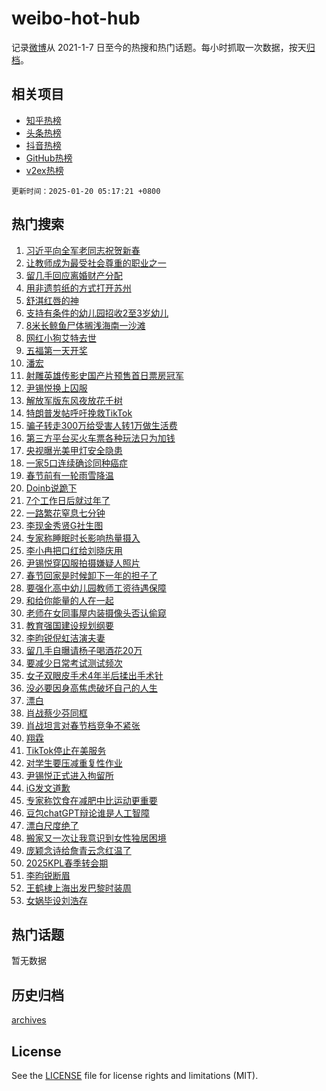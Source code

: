 # weibo-hot-hub

记录[微博](https://www.weibo.com)从 2021-1-7 日至今的热搜和热门话题。每小时抓取一次数据，按天[归档](archives)。

## 相关项目

- [知乎热榜](https://github.com/snaildev/zhihu-hot-hub)
- [头条热榜](https://github.com/snaildev/toutiao-hot-hub)
- [抖音热榜](https://github.com/snaildev/douyin-hot-hub)
- [GitHub热榜](https://github.com/snaildev/github-hot-hub)
- [v2ex热榜](https://github.com/snaildev/v2ex-hot-hub)


`更新时间：2025-01-20 05:17:21 +0800`

## 热门搜索

1. [习近平向全军老同志祝贺新春](https://m.weibo.cn/search?containerid=100103type%3D1%26t%3D10%26q%3D%23%E4%B9%A0%E8%BF%91%E5%B9%B3%E5%90%91%E5%85%A8%E5%86%9B%E8%80%81%E5%90%8C%E5%BF%97%E7%A5%9D%E8%B4%BA%E6%96%B0%E6%98%A5%23&stream_entry_id=51&isnewpage=1&extparam=seat%3D1%26c_type%3D51%26filter_type%3Drealtimehot%26cate%3D10103%26pos%3D0%26q%3D%2523%25E4%25B9%25A0%25E8%25BF%2591%25E5%25B9%25B3%25E5%2590%2591%25E5%2585%25A8%25E5%2586%259B%25E8%2580%2581%25E5%2590%258C%25E5%25BF%2597%25E7%25A5%259D%25E8%25B4%25BA%25E6%2596%25B0%25E6%2598%25A5%2523%26dgr%3D0%26stream_entry_id%3D51%26display_time%3D1737321440%26pre_seqid%3D17373214404020120752464)
1. [让教师成为最受社会尊重的职业之一](https://m.weibo.cn/search?containerid=100103type%3D1%26t%3D10%26q%3D%23%E8%AE%A9%E6%95%99%E5%B8%88%E6%88%90%E4%B8%BA%E6%9C%80%E5%8F%97%E7%A4%BE%E4%BC%9A%E5%B0%8A%E9%87%8D%E7%9A%84%E8%81%8C%E4%B8%9A%E4%B9%8B%E4%B8%80%23&stream_entry_id=31&isnewpage=1&extparam=seat%3D1%26c_type%3D31%26lcate%3D5001%26cate%3D5001%26realpos%3D1%26stream_entry_id%3D31%26band_rank%3D1%26flag%3D0%26pos%3D0%26q%3D%2523%25E8%25AE%25A9%25E6%2595%2599%25E5%25B8%2588%25E6%2588%2590%25E4%25B8%25BA%25E6%259C%2580%25E5%258F%2597%25E7%25A4%25BE%25E4%25BC%259A%25E5%25B0%258A%25E9%2587%258D%25E7%259A%2584%25E8%2581%258C%25E4%25B8%259A%25E4%25B9%258B%25E4%25B8%2580%2523%26dgr%3D0%26filter_type%3Drealtimehot%26display_time%3D1737321440%26pre_seqid%3D17373214404020120752464)
1. [留几手回应离婚财产分配](https://m.weibo.cn/search?containerid=100103type%3D1%26t%3D10%26q%3D%23%E7%95%99%E5%87%A0%E6%89%8B%E5%9B%9E%E5%BA%94%E7%A6%BB%E5%A9%9A%E8%B4%A2%E4%BA%A7%E5%88%86%E9%85%8D%23&stream_entry_id=31&isnewpage=1&extparam=seat%3D1%26c_type%3D31%26lcate%3D5001%26cate%3D5001%26realpos%3D2%26stream_entry_id%3D31%26band_rank%3D2%26flag%3D2%26pos%3D1%26q%3D%2523%25E7%2595%2599%25E5%2587%25A0%25E6%2589%258B%25E5%259B%259E%25E5%25BA%2594%25E7%25A6%25BB%25E5%25A9%259A%25E8%25B4%25A2%25E4%25BA%25A7%25E5%2588%2586%25E9%2585%258D%2523%26dgr%3D0%26filter_type%3Drealtimehot%26display_time%3D1737321440%26pre_seqid%3D17373214404020120752464)
1. [用非遗剪纸的方式打开苏州](https://m.weibo.cn/search?containerid=100103type%3D1%26t%3D10%26q%3D%23%E7%94%A8%E9%9D%9E%E9%81%97%E5%89%AA%E7%BA%B8%E7%9A%84%E6%96%B9%E5%BC%8F%E6%89%93%E5%BC%80%E8%8B%8F%E5%B7%9E%23&stream_entry_id=31&isnewpage=1&extparam=seat%3D1%26c_type%3D31%26lcate%3D5001%26cate%3D5001%26realpos%3D3%26stream_entry_id%3D31%26band_rank%3D3%26flag%3D0%26pos%3D2%26q%3D%2523%25E7%2594%25A8%25E9%259D%259E%25E9%2581%2597%25E5%2589%25AA%25E7%25BA%25B8%25E7%259A%2584%25E6%2596%25B9%25E5%25BC%258F%25E6%2589%2593%25E5%25BC%2580%25E8%258B%258F%25E5%25B7%259E%2523%26dgr%3D0%26filter_type%3Drealtimehot%26display_time%3D1737321440%26pre_seqid%3D17373214404020120752464)
1. [舒淇红唇的神](https://m.weibo.cn/search?containerid=100103type%3D1%26t%3D10%26q%3D%23%E8%88%92%E6%B7%87%E7%BA%A2%E5%94%87%E7%9A%84%E7%A5%9E%23&stream_entry_id=31&isnewpage=1&extparam=seat%3D1%26c_type%3D31%26lcate%3D5001%26cate%3D5001%26stream_entry_id%3D31%26topic_ad%3D1%26is_ad_pos%3D1%26band_rank%3D4%26dgr%3D0%26pos%3D3%26q%3D%2523%25E8%2588%2592%25E6%25B7%2587%25E7%25BA%25A2%25E5%2594%2587%25E7%259A%2584%25E7%25A5%259E%2523%26filter_type%3Drealtimehot%26adid%3D273254%26display_time%3D1737321440%26pre_seqid%3D17373214404020120752464)
1. [支持有条件的幼儿园招收2至3岁幼儿](https://m.weibo.cn/search?containerid=100103type%3D1%26t%3D10%26q%3D%23%E6%94%AF%E6%8C%81%E6%9C%89%E6%9D%A1%E4%BB%B6%E7%9A%84%E5%B9%BC%E5%84%BF%E5%9B%AD%E6%8B%9B%E6%94%B62%E8%87%B33%E5%B2%81%E5%B9%BC%E5%84%BF%23&stream_entry_id=31&isnewpage=1&extparam=seat%3D1%26c_type%3D31%26lcate%3D5001%26cate%3D5001%26realpos%3D4%26stream_entry_id%3D31%26band_rank%3D4%26flag%3D0%26pos%3D4%26q%3D%2523%25E6%2594%25AF%25E6%258C%2581%25E6%259C%2589%25E6%259D%25A1%25E4%25BB%25B6%25E7%259A%2584%25E5%25B9%25BC%25E5%2584%25BF%25E5%259B%25AD%25E6%258B%259B%25E6%2594%25B62%25E8%2587%25B33%25E5%25B2%2581%25E5%25B9%25BC%25E5%2584%25BF%2523%26dgr%3D0%26filter_type%3Drealtimehot%26display_time%3D1737321440%26pre_seqid%3D17373214404020120752464)
1. [8米长鲸鱼尸体搁浅海南一沙滩](https://m.weibo.cn/search?containerid=100103type%3D1%26t%3D10%26q%3D%238%E7%B1%B3%E9%95%BF%E9%B2%B8%E9%B1%BC%E5%B0%B8%E4%BD%93%E6%90%81%E6%B5%85%E6%B5%B7%E5%8D%97%E4%B8%80%E6%B2%99%E6%BB%A9%23&stream_entry_id=31&isnewpage=1&extparam=seat%3D1%26c_type%3D31%26lcate%3D5001%26cate%3D5001%26realpos%3D5%26stream_entry_id%3D31%26band_rank%3D5%26flag%3D2%26pos%3D5%26q%3D%25238%25E7%25B1%25B3%25E9%2595%25BF%25E9%25B2%25B8%25E9%25B1%25BC%25E5%25B0%25B8%25E4%25BD%2593%25E6%2590%2581%25E6%25B5%2585%25E6%25B5%25B7%25E5%258D%2597%25E4%25B8%2580%25E6%25B2%2599%25E6%25BB%25A9%2523%26dgr%3D0%26filter_type%3Drealtimehot%26display_time%3D1737321440%26pre_seqid%3D17373214404020120752464)
1. [网红小狗艾特去世](https://m.weibo.cn/search?containerid=100103type%3D1%26t%3D10%26q%3D%23%E7%BD%91%E7%BA%A2%E5%B0%8F%E7%8B%97%E8%89%BE%E7%89%B9%E5%8E%BB%E4%B8%96%23&stream_entry_id=31&isnewpage=1&extparam=seat%3D1%26c_type%3D31%26lcate%3D5001%26cate%3D5001%26realpos%3D6%26stream_entry_id%3D31%26band_rank%3D6%26flag%3D2%26pos%3D6%26q%3D%2523%25E7%25BD%2591%25E7%25BA%25A2%25E5%25B0%258F%25E7%258B%2597%25E8%2589%25BE%25E7%2589%25B9%25E5%258E%25BB%25E4%25B8%2596%2523%26dgr%3D0%26filter_type%3Drealtimehot%26display_time%3D1737321440%26pre_seqid%3D17373214404020120752464)
1. [五福第一天开奖](https://m.weibo.cn/search?containerid=100103type%3D1%26t%3D10%26q%3D%23%E4%BA%94%E7%A6%8F%E7%AC%AC%E4%B8%80%E5%A4%A9%E5%BC%80%E5%A5%96%23&stream_entry_id=31&isnewpage=1&extparam=seat%3D1%26c_type%3D31%26lcate%3D5001%26cate%3D5001%26stream_entry_id%3D31%26topic_ad%3D1%26is_ad_pos%3D1%26band_rank%3D7%26dgr%3D0%26pos%3D7%26q%3D%2523%25E4%25BA%2594%25E7%25A6%258F%25E7%25AC%25AC%25E4%25B8%2580%25E5%25A4%25A9%25E5%25BC%2580%25E5%25A5%2596%2523%26filter_type%3Drealtimehot%26adid%3D273241%26display_time%3D1737321440%26pre_seqid%3D17373214404020120752464)
1. [潘宏](https://m.weibo.cn/search?containerid=100103type%3D1%26t%3D10%26q%3D%E6%BD%98%E5%AE%8F&stream_entry_id=31&isnewpage=1&extparam=seat%3D1%26c_type%3D31%26lcate%3D5001%26cate%3D5001%26realpos%3D7%26stream_entry_id%3D31%26band_rank%3D7%26flag%3D2%26pos%3D8%26q%3D%25E6%25BD%2598%25E5%25AE%258F%26dgr%3D0%26filter_type%3Drealtimehot%26display_time%3D1737321440%26pre_seqid%3D17373214404020120752464)
1. [射雕英雄传影史国产片预售首日票房冠军](https://m.weibo.cn/search?containerid=100103type%3D1%26t%3D10%26q%3D%23%E5%B0%84%E9%9B%95%E8%8B%B1%E9%9B%84%E4%BC%A0%E5%BD%B1%E5%8F%B2%E5%9B%BD%E4%BA%A7%E7%89%87%E9%A2%84%E5%94%AE%E9%A6%96%E6%97%A5%E7%A5%A8%E6%88%BF%E5%86%A0%E5%86%9B%23&stream_entry_id=31&isnewpage=1&extparam=seat%3D1%26c_type%3D31%26lcate%3D5001%26cate%3D5001%26realpos%3D8%26stream_entry_id%3D31%26band_rank%3D8%26flag%3D0%26pos%3D9%26q%3D%2523%25E5%25B0%2584%25E9%259B%2595%25E8%258B%25B1%25E9%259B%2584%25E4%25BC%25A0%25E5%25BD%25B1%25E5%258F%25B2%25E5%259B%25BD%25E4%25BA%25A7%25E7%2589%2587%25E9%25A2%2584%25E5%2594%25AE%25E9%25A6%2596%25E6%2597%25A5%25E7%25A5%25A8%25E6%2588%25BF%25E5%2586%25A0%25E5%2586%259B%2523%26dgr%3D0%26filter_type%3Drealtimehot%26display_time%3D1737321440%26pre_seqid%3D17373214404020120752464)
1. [尹锡悦换上囚服](https://m.weibo.cn/search?containerid=100103type%3D1%26t%3D10%26q%3D%23%E5%B0%B9%E9%94%A1%E6%82%A6%E6%8D%A2%E4%B8%8A%E5%9B%9A%E6%9C%8D%23&stream_entry_id=31&isnewpage=1&extparam=seat%3D1%26c_type%3D31%26lcate%3D5001%26cate%3D5001%26realpos%3D9%26stream_entry_id%3D31%26band_rank%3D9%26flag%3D2%26pos%3D10%26q%3D%2523%25E5%25B0%25B9%25E9%2594%25A1%25E6%2582%25A6%25E6%258D%25A2%25E4%25B8%258A%25E5%259B%259A%25E6%259C%258D%2523%26dgr%3D0%26filter_type%3Drealtimehot%26display_time%3D1737321440%26pre_seqid%3D17373214404020120752464)
1. [解放军版东风夜放花千树](https://m.weibo.cn/search?containerid=100103type%3D1%26t%3D10%26q%3D%23%E8%A7%A3%E6%94%BE%E5%86%9B%E7%89%88%E4%B8%9C%E9%A3%8E%E5%A4%9C%E6%94%BE%E8%8A%B1%E5%8D%83%E6%A0%91%23&stream_entry_id=31&isnewpage=1&extparam=seat%3D1%26c_type%3D31%26lcate%3D5001%26cate%3D5001%26realpos%3D10%26stream_entry_id%3D31%26band_rank%3D10%26flag%3D1%26pos%3D11%26q%3D%2523%25E8%25A7%25A3%25E6%2594%25BE%25E5%2586%259B%25E7%2589%2588%25E4%25B8%259C%25E9%25A3%258E%25E5%25A4%259C%25E6%2594%25BE%25E8%258A%25B1%25E5%258D%2583%25E6%25A0%2591%2523%26dgr%3D0%26filter_type%3Drealtimehot%26display_time%3D1737321440%26pre_seqid%3D17373214404020120752464)
1. [特朗普发帖呼吁挽救TikTok](https://m.weibo.cn/search?containerid=100103type%3D1%26t%3D10%26q%3D%23%E7%89%B9%E6%9C%97%E6%99%AE%E5%8F%91%E5%B8%96%E5%91%BC%E5%90%81%E6%8C%BD%E6%95%91TikTok%23&stream_entry_id=31&isnewpage=1&extparam=seat%3D1%26c_type%3D31%26lcate%3D5001%26cate%3D5001%26realpos%3D11%26stream_entry_id%3D31%26band_rank%3D11%26flag%3D2%26pos%3D12%26q%3D%2523%25E7%2589%25B9%25E6%259C%2597%25E6%2599%25AE%25E5%258F%2591%25E5%25B8%2596%25E5%2591%25BC%25E5%2590%2581%25E6%258C%25BD%25E6%2595%2591TikTok%2523%26dgr%3D0%26filter_type%3Drealtimehot%26display_time%3D1737321440%26pre_seqid%3D17373214404020120752464)
1. [骗子转走300万给受害人转1万做生活费](https://m.weibo.cn/search?containerid=100103type%3D1%26t%3D10%26q%3D%23%E9%AA%97%E5%AD%90%E8%BD%AC%E8%B5%B0300%E4%B8%87%E7%BB%99%E5%8F%97%E5%AE%B3%E4%BA%BA%E8%BD%AC1%E4%B8%87%E5%81%9A%E7%94%9F%E6%B4%BB%E8%B4%B9%23&stream_entry_id=31&isnewpage=1&extparam=seat%3D1%26c_type%3D31%26lcate%3D5001%26cate%3D5001%26realpos%3D12%26stream_entry_id%3D31%26band_rank%3D12%26flag%3D0%26pos%3D13%26q%3D%2523%25E9%25AA%2597%25E5%25AD%2590%25E8%25BD%25AC%25E8%25B5%25B0300%25E4%25B8%2587%25E7%25BB%2599%25E5%258F%2597%25E5%25AE%25B3%25E4%25BA%25BA%25E8%25BD%25AC1%25E4%25B8%2587%25E5%2581%259A%25E7%2594%259F%25E6%25B4%25BB%25E8%25B4%25B9%2523%26dgr%3D0%26filter_type%3Drealtimehot%26display_time%3D1737321440%26pre_seqid%3D17373214404020120752464)
1. [第三方平台买火车票各种玩法只为加钱](https://m.weibo.cn/search?containerid=100103type%3D1%26t%3D10%26q%3D%23%E7%AC%AC%E4%B8%89%E6%96%B9%E5%B9%B3%E5%8F%B0%E4%B9%B0%E7%81%AB%E8%BD%A6%E7%A5%A8%E5%90%84%E7%A7%8D%E7%8E%A9%E6%B3%95%E5%8F%AA%E4%B8%BA%E5%8A%A0%E9%92%B1%23&stream_entry_id=31&isnewpage=1&extparam=seat%3D1%26c_type%3D31%26lcate%3D5001%26cate%3D5001%26realpos%3D13%26stream_entry_id%3D31%26band_rank%3D13%26flag%3D0%26pos%3D14%26q%3D%2523%25E7%25AC%25AC%25E4%25B8%2589%25E6%2596%25B9%25E5%25B9%25B3%25E5%258F%25B0%25E4%25B9%25B0%25E7%2581%25AB%25E8%25BD%25A6%25E7%25A5%25A8%25E5%2590%2584%25E7%25A7%258D%25E7%258E%25A9%25E6%25B3%2595%25E5%258F%25AA%25E4%25B8%25BA%25E5%258A%25A0%25E9%2592%25B1%2523%26dgr%3D0%26filter_type%3Drealtimehot%26display_time%3D1737321440%26pre_seqid%3D17373214404020120752464)
1. [央视曝光美甲灯安全隐患](https://m.weibo.cn/search?containerid=100103type%3D1%26t%3D10%26q%3D%23%E5%A4%AE%E8%A7%86%E6%9B%9D%E5%85%89%E7%BE%8E%E7%94%B2%E7%81%AF%E5%AE%89%E5%85%A8%E9%9A%90%E6%82%A3%23&stream_entry_id=31&isnewpage=1&extparam=seat%3D1%26c_type%3D31%26lcate%3D5001%26cate%3D5001%26realpos%3D14%26stream_entry_id%3D31%26band_rank%3D14%26flag%3D0%26pos%3D15%26q%3D%2523%25E5%25A4%25AE%25E8%25A7%2586%25E6%259B%259D%25E5%2585%2589%25E7%25BE%258E%25E7%2594%25B2%25E7%2581%25AF%25E5%25AE%2589%25E5%2585%25A8%25E9%259A%2590%25E6%2582%25A3%2523%26dgr%3D0%26filter_type%3Drealtimehot%26display_time%3D1737321440%26pre_seqid%3D17373214404020120752464)
1. [一家5口连续确诊同种癌症](https://m.weibo.cn/search?containerid=100103type%3D1%26t%3D10%26q%3D%23%E4%B8%80%E5%AE%B65%E5%8F%A3%E8%BF%9E%E7%BB%AD%E7%A1%AE%E8%AF%8A%E5%90%8C%E7%A7%8D%E7%99%8C%E7%97%87%23&stream_entry_id=31&isnewpage=1&extparam=seat%3D1%26c_type%3D31%26lcate%3D5001%26cate%3D5001%26realpos%3D15%26stream_entry_id%3D31%26band_rank%3D15%26flag%3D0%26pos%3D16%26q%3D%2523%25E4%25B8%2580%25E5%25AE%25B65%25E5%258F%25A3%25E8%25BF%259E%25E7%25BB%25AD%25E7%25A1%25AE%25E8%25AF%258A%25E5%2590%258C%25E7%25A7%258D%25E7%2599%258C%25E7%2597%2587%2523%26dgr%3D0%26filter_type%3Drealtimehot%26display_time%3D1737321440%26pre_seqid%3D17373214404020120752464)
1. [春节前有一轮雨雪降温](https://m.weibo.cn/search?containerid=100103type%3D1%26t%3D10%26q%3D%23%E6%98%A5%E8%8A%82%E5%89%8D%E6%9C%89%E4%B8%80%E8%BD%AE%E9%9B%A8%E9%9B%AA%E9%99%8D%E6%B8%A9%23&stream_entry_id=31&isnewpage=1&extparam=seat%3D1%26c_type%3D31%26lcate%3D5001%26cate%3D5001%26realpos%3D16%26stream_entry_id%3D31%26band_rank%3D16%26flag%3D1%26pos%3D17%26q%3D%2523%25E6%2598%25A5%25E8%258A%2582%25E5%2589%258D%25E6%259C%2589%25E4%25B8%2580%25E8%25BD%25AE%25E9%259B%25A8%25E9%259B%25AA%25E9%2599%258D%25E6%25B8%25A9%2523%26dgr%3D0%26filter_type%3Drealtimehot%26display_time%3D1737321440%26pre_seqid%3D17373214404020120752464)
1. [Doinb说跪下](https://m.weibo.cn/search?containerid=100103type%3D1%26t%3D10%26q%3D%23Doinb%E8%AF%B4%E8%B7%AA%E4%B8%8B%23&stream_entry_id=31&isnewpage=1&extparam=seat%3D1%26c_type%3D31%26lcate%3D5001%26cate%3D5001%26realpos%3D17%26stream_entry_id%3D31%26band_rank%3D17%26flag%3D0%26pos%3D18%26q%3D%2523Doinb%25E8%25AF%25B4%25E8%25B7%25AA%25E4%25B8%258B%2523%26dgr%3D0%26filter_type%3Drealtimehot%26display_time%3D1737321440%26pre_seqid%3D17373214404020120752464)
1. [7个工作日后就过年了](https://m.weibo.cn/search?containerid=100103type%3D1%26t%3D10%26q%3D%237%E4%B8%AA%E5%B7%A5%E4%BD%9C%E6%97%A5%E5%90%8E%E5%B0%B1%E8%BF%87%E5%B9%B4%E4%BA%86%23&stream_entry_id=31&isnewpage=1&extparam=seat%3D1%26c_type%3D31%26lcate%3D5001%26cate%3D5001%26realpos%3D18%26stream_entry_id%3D31%26band_rank%3D18%26flag%3D0%26pos%3D19%26q%3D%25237%25E4%25B8%25AA%25E5%25B7%25A5%25E4%25BD%259C%25E6%2597%25A5%25E5%2590%258E%25E5%25B0%25B1%25E8%25BF%2587%25E5%25B9%25B4%25E4%25BA%2586%2523%26dgr%3D0%26filter_type%3Drealtimehot%26display_time%3D1737321440%26pre_seqid%3D17373214404020120752464)
1. [一路繁花窒息七分钟](https://m.weibo.cn/search?containerid=100103type%3D1%26t%3D10%26q%3D%E4%B8%80%E8%B7%AF%E7%B9%81%E8%8A%B1%E7%AA%92%E6%81%AF%E4%B8%83%E5%88%86%E9%92%9F&stream_entry_id=31&isnewpage=1&extparam=seat%3D1%26c_type%3D31%26lcate%3D5001%26cate%3D5001%26realpos%3D19%26stream_entry_id%3D31%26band_rank%3D19%26flag%3D0%26pos%3D20%26q%3D%25E4%25B8%2580%25E8%25B7%25AF%25E7%25B9%2581%25E8%258A%25B1%25E7%25AA%2592%25E6%2581%25AF%25E4%25B8%2583%25E5%2588%2586%25E9%2592%259F%26dgr%3D0%26filter_type%3Drealtimehot%26display_time%3D1737321440%26pre_seqid%3D17373214404020120752464)
1. [李现金秀贤G社生图](https://m.weibo.cn/search?containerid=100103type%3D1%26t%3D10%26q%3D%23%E6%9D%8E%E7%8E%B0%E9%87%91%E7%A7%80%E8%B4%A4G%E7%A4%BE%E7%94%9F%E5%9B%BE%23&stream_entry_id=31&isnewpage=1&extparam=seat%3D1%26c_type%3D31%26lcate%3D5001%26cate%3D5001%26realpos%3D20%26stream_entry_id%3D31%26band_rank%3D20%26flag%3D0%26pos%3D21%26q%3D%2523%25E6%259D%258E%25E7%258E%25B0%25E9%2587%2591%25E7%25A7%2580%25E8%25B4%25A4G%25E7%25A4%25BE%25E7%2594%259F%25E5%259B%25BE%2523%26dgr%3D0%26filter_type%3Drealtimehot%26display_time%3D1737321440%26pre_seqid%3D17373214404020120752464)
1. [专家称睡眠时长影响热量摄入](https://m.weibo.cn/search?containerid=100103type%3D1%26t%3D10%26q%3D%23%E4%B8%93%E5%AE%B6%E7%A7%B0%E7%9D%A1%E7%9C%A0%E6%97%B6%E9%95%BF%E5%BD%B1%E5%93%8D%E7%83%AD%E9%87%8F%E6%91%84%E5%85%A5%23&stream_entry_id=31&isnewpage=1&extparam=seat%3D1%26c_type%3D31%26lcate%3D5001%26cate%3D5001%26realpos%3D21%26stream_entry_id%3D31%26band_rank%3D21%26flag%3D0%26pos%3D22%26q%3D%2523%25E4%25B8%2593%25E5%25AE%25B6%25E7%25A7%25B0%25E7%259D%25A1%25E7%259C%25A0%25E6%2597%25B6%25E9%2595%25BF%25E5%25BD%25B1%25E5%2593%258D%25E7%2583%25AD%25E9%2587%258F%25E6%2591%2584%25E5%2585%25A5%2523%26dgr%3D0%26filter_type%3Drealtimehot%26display_time%3D1737321440%26pre_seqid%3D17373214404020120752464)
1. [李小冉把口红给刘晓庆用](https://m.weibo.cn/search?containerid=100103type%3D1%26t%3D10%26q%3D%E6%9D%8E%E5%B0%8F%E5%86%89%E6%8A%8A%E5%8F%A3%E7%BA%A2%E7%BB%99%E5%88%98%E6%99%93%E5%BA%86%E7%94%A8&stream_entry_id=31&isnewpage=1&extparam=seat%3D1%26c_type%3D31%26lcate%3D5001%26cate%3D5001%26realpos%3D22%26stream_entry_id%3D31%26band_rank%3D22%26flag%3D2%26pos%3D23%26q%3D%25E6%259D%258E%25E5%25B0%258F%25E5%2586%2589%25E6%258A%258A%25E5%258F%25A3%25E7%25BA%25A2%25E7%25BB%2599%25E5%2588%2598%25E6%2599%2593%25E5%25BA%2586%25E7%2594%25A8%26dgr%3D0%26filter_type%3Drealtimehot%26display_time%3D1737321440%26pre_seqid%3D17373214404020120752464)
1. [尹锡悦穿囚服拍摄嫌疑人照片](https://m.weibo.cn/search?containerid=100103type%3D1%26t%3D10%26q%3D%23%E5%B0%B9%E9%94%A1%E6%82%A6%E7%A9%BF%E5%9B%9A%E6%9C%8D%E6%8B%8D%E6%91%84%E5%AB%8C%E7%96%91%E4%BA%BA%E7%85%A7%E7%89%87%23&stream_entry_id=31&isnewpage=1&extparam=seat%3D1%26c_type%3D31%26lcate%3D5001%26cate%3D5001%26realpos%3D23%26stream_entry_id%3D31%26band_rank%3D23%26flag%3D0%26pos%3D24%26q%3D%2523%25E5%25B0%25B9%25E9%2594%25A1%25E6%2582%25A6%25E7%25A9%25BF%25E5%259B%259A%25E6%259C%258D%25E6%258B%258D%25E6%2591%2584%25E5%25AB%258C%25E7%2596%2591%25E4%25BA%25BA%25E7%2585%25A7%25E7%2589%2587%2523%26dgr%3D0%26filter_type%3Drealtimehot%26display_time%3D1737321440%26pre_seqid%3D17373214404020120752464)
1. [春节回家是时候卸下一年的担子了](https://m.weibo.cn/search?containerid=100103type%3D1%26t%3D10%26q%3D%23%E6%98%A5%E8%8A%82%E5%9B%9E%E5%AE%B6%E6%98%AF%E6%97%B6%E5%80%99%E5%8D%B8%E4%B8%8B%E4%B8%80%E5%B9%B4%E7%9A%84%E6%8B%85%E5%AD%90%E4%BA%86%23&stream_entry_id=31&isnewpage=1&extparam=seat%3D1%26c_type%3D31%26lcate%3D5001%26cate%3D5001%26realpos%3D24%26stream_entry_id%3D31%26band_rank%3D24%26flag%3D0%26pos%3D25%26q%3D%2523%25E6%2598%25A5%25E8%258A%2582%25E5%259B%259E%25E5%25AE%25B6%25E6%2598%25AF%25E6%2597%25B6%25E5%2580%2599%25E5%258D%25B8%25E4%25B8%258B%25E4%25B8%2580%25E5%25B9%25B4%25E7%259A%2584%25E6%258B%2585%25E5%25AD%2590%25E4%25BA%2586%2523%26dgr%3D0%26filter_type%3Drealtimehot%26display_time%3D1737321440%26pre_seqid%3D17373214404020120752464)
1. [要强化高中幼儿园教师工资待遇保障](https://m.weibo.cn/search?containerid=100103type%3D1%26t%3D10%26q%3D%23%E8%A6%81%E5%BC%BA%E5%8C%96%E9%AB%98%E4%B8%AD%E5%B9%BC%E5%84%BF%E5%9B%AD%E6%95%99%E5%B8%88%E5%B7%A5%E8%B5%84%E5%BE%85%E9%81%87%E4%BF%9D%E9%9A%9C%23&stream_entry_id=31&isnewpage=1&extparam=seat%3D1%26c_type%3D31%26lcate%3D5001%26cate%3D5001%26realpos%3D25%26stream_entry_id%3D31%26band_rank%3D25%26flag%3D0%26pos%3D26%26q%3D%2523%25E8%25A6%2581%25E5%25BC%25BA%25E5%258C%2596%25E9%25AB%2598%25E4%25B8%25AD%25E5%25B9%25BC%25E5%2584%25BF%25E5%259B%25AD%25E6%2595%2599%25E5%25B8%2588%25E5%25B7%25A5%25E8%25B5%2584%25E5%25BE%2585%25E9%2581%2587%25E4%25BF%259D%25E9%259A%259C%2523%26dgr%3D0%26filter_type%3Drealtimehot%26display_time%3D1737321440%26pre_seqid%3D17373214404020120752464)
1. [和给你能量的人在一起](https://m.weibo.cn/search?containerid=100103type%3D1%26t%3D10%26q%3D%23%E5%92%8C%E7%BB%99%E4%BD%A0%E8%83%BD%E9%87%8F%E7%9A%84%E4%BA%BA%E5%9C%A8%E4%B8%80%E8%B5%B7%23&stream_entry_id=31&isnewpage=1&extparam=seat%3D1%26c_type%3D31%26lcate%3D5001%26cate%3D5001%26realpos%3D26%26stream_entry_id%3D31%26band_rank%3D26%26flag%3D0%26pos%3D27%26q%3D%2523%25E5%2592%258C%25E7%25BB%2599%25E4%25BD%25A0%25E8%2583%25BD%25E9%2587%258F%25E7%259A%2584%25E4%25BA%25BA%25E5%259C%25A8%25E4%25B8%2580%25E8%25B5%25B7%2523%26dgr%3D0%26filter_type%3Drealtimehot%26display_time%3D1737321440%26pre_seqid%3D17373214404020120752464)
1. [老师在女同事屋内装摄像头否认偷窥](https://m.weibo.cn/search?containerid=100103type%3D1%26t%3D10%26q%3D%23%E8%80%81%E5%B8%88%E5%9C%A8%E5%A5%B3%E5%90%8C%E4%BA%8B%E5%B1%8B%E5%86%85%E8%A3%85%E6%91%84%E5%83%8F%E5%A4%B4%E5%90%A6%E8%AE%A4%E5%81%B7%E7%AA%A5%23&stream_entry_id=31&isnewpage=1&extparam=seat%3D1%26c_type%3D31%26lcate%3D5001%26cate%3D5001%26realpos%3D27%26stream_entry_id%3D31%26band_rank%3D27%26flag%3D0%26pos%3D28%26q%3D%2523%25E8%2580%2581%25E5%25B8%2588%25E5%259C%25A8%25E5%25A5%25B3%25E5%2590%258C%25E4%25BA%258B%25E5%25B1%258B%25E5%2586%2585%25E8%25A3%2585%25E6%2591%2584%25E5%2583%258F%25E5%25A4%25B4%25E5%2590%25A6%25E8%25AE%25A4%25E5%2581%25B7%25E7%25AA%25A5%2523%26dgr%3D0%26filter_type%3Drealtimehot%26display_time%3D1737321440%26pre_seqid%3D17373214404020120752464)
1. [教育强国建设规划纲要](https://m.weibo.cn/search?containerid=100103type%3D1%26t%3D10%26q%3D%23%E6%95%99%E8%82%B2%E5%BC%BA%E5%9B%BD%E5%BB%BA%E8%AE%BE%E8%A7%84%E5%88%92%E7%BA%B2%E8%A6%81%23&stream_entry_id=31&isnewpage=1&extparam=seat%3D1%26c_type%3D31%26lcate%3D5001%26cate%3D5001%26realpos%3D28%26stream_entry_id%3D31%26band_rank%3D28%26flag%3D0%26pos%3D29%26q%3D%2523%25E6%2595%2599%25E8%2582%25B2%25E5%25BC%25BA%25E5%259B%25BD%25E5%25BB%25BA%25E8%25AE%25BE%25E8%25A7%2584%25E5%2588%2592%25E7%25BA%25B2%25E8%25A6%2581%2523%26dgr%3D0%26filter_type%3Drealtimehot%26display_time%3D1737321440%26pre_seqid%3D17373214404020120752464)
1. [李昀锐倪虹洁演夫妻](https://m.weibo.cn/search?containerid=100103type%3D1%26t%3D10%26q%3D%23%E6%9D%8E%E6%98%80%E9%94%90%E5%80%AA%E8%99%B9%E6%B4%81%E6%BC%94%E5%A4%AB%E5%A6%BB%23&stream_entry_id=31&isnewpage=1&extparam=seat%3D1%26c_type%3D31%26lcate%3D5001%26cate%3D5001%26realpos%3D29%26stream_entry_id%3D31%26band_rank%3D29%26flag%3D0%26pos%3D30%26q%3D%2523%25E6%259D%258E%25E6%2598%2580%25E9%2594%2590%25E5%2580%25AA%25E8%2599%25B9%25E6%25B4%2581%25E6%25BC%2594%25E5%25A4%25AB%25E5%25A6%25BB%2523%26dgr%3D0%26filter_type%3Drealtimehot%26display_time%3D1737321440%26pre_seqid%3D17373214404020120752464)
1. [留几手自曝请杨子喝酒花20万](https://m.weibo.cn/search?containerid=100103type%3D1%26t%3D10%26q%3D%23%E7%95%99%E5%87%A0%E6%89%8B%E8%87%AA%E6%9B%9D%E8%AF%B7%E6%9D%A8%E5%AD%90%E5%96%9D%E9%85%92%E8%8A%B120%E4%B8%87%23&stream_entry_id=31&isnewpage=1&extparam=seat%3D1%26c_type%3D31%26lcate%3D5001%26cate%3D5001%26realpos%3D30%26stream_entry_id%3D31%26band_rank%3D30%26flag%3D0%26pos%3D31%26q%3D%2523%25E7%2595%2599%25E5%2587%25A0%25E6%2589%258B%25E8%2587%25AA%25E6%259B%259D%25E8%25AF%25B7%25E6%259D%25A8%25E5%25AD%2590%25E5%2596%259D%25E9%2585%2592%25E8%258A%25B120%25E4%25B8%2587%2523%26dgr%3D0%26filter_type%3Drealtimehot%26display_time%3D1737321440%26pre_seqid%3D17373214404020120752464)
1. [要减少日常考试测试频次](https://m.weibo.cn/search?containerid=100103type%3D1%26t%3D10%26q%3D%23%E8%A6%81%E5%87%8F%E5%B0%91%E6%97%A5%E5%B8%B8%E8%80%83%E8%AF%95%E6%B5%8B%E8%AF%95%E9%A2%91%E6%AC%A1%23&stream_entry_id=31&isnewpage=1&extparam=seat%3D1%26c_type%3D31%26lcate%3D5001%26cate%3D5001%26realpos%3D31%26stream_entry_id%3D31%26band_rank%3D31%26flag%3D1%26pos%3D32%26q%3D%2523%25E8%25A6%2581%25E5%2587%258F%25E5%25B0%2591%25E6%2597%25A5%25E5%25B8%25B8%25E8%2580%2583%25E8%25AF%2595%25E6%25B5%258B%25E8%25AF%2595%25E9%25A2%2591%25E6%25AC%25A1%2523%26dgr%3D0%26filter_type%3Drealtimehot%26display_time%3D1737321440%26pre_seqid%3D17373214404020120752464)
1. [女子双眼皮手术4年半后揉出手术针](https://m.weibo.cn/search?containerid=100103type%3D1%26t%3D10%26q%3D%23%E5%A5%B3%E5%AD%90%E5%8F%8C%E7%9C%BC%E7%9A%AE%E6%89%8B%E6%9C%AF4%E5%B9%B4%E5%8D%8A%E5%90%8E%E6%8F%89%E5%87%BA%E6%89%8B%E6%9C%AF%E9%92%88%23&stream_entry_id=31&isnewpage=1&extparam=seat%3D1%26c_type%3D31%26lcate%3D5001%26cate%3D5001%26realpos%3D32%26stream_entry_id%3D31%26band_rank%3D32%26flag%3D0%26pos%3D33%26q%3D%2523%25E5%25A5%25B3%25E5%25AD%2590%25E5%258F%258C%25E7%259C%25BC%25E7%259A%25AE%25E6%2589%258B%25E6%259C%25AF4%25E5%25B9%25B4%25E5%258D%258A%25E5%2590%258E%25E6%258F%2589%25E5%2587%25BA%25E6%2589%258B%25E6%259C%25AF%25E9%2592%2588%2523%26dgr%3D0%26filter_type%3Drealtimehot%26display_time%3D1737321440%26pre_seqid%3D17373214404020120752464)
1. [没必要因身高焦虑破坏自己的人生](https://m.weibo.cn/search?containerid=100103type%3D1%26t%3D10%26q%3D%23%E6%B2%A1%E5%BF%85%E8%A6%81%E5%9B%A0%E8%BA%AB%E9%AB%98%E7%84%A6%E8%99%91%E7%A0%B4%E5%9D%8F%E8%87%AA%E5%B7%B1%E7%9A%84%E4%BA%BA%E7%94%9F%23&stream_entry_id=31&isnewpage=1&extparam=seat%3D1%26c_type%3D31%26lcate%3D5001%26cate%3D5001%26realpos%3D33%26stream_entry_id%3D31%26band_rank%3D33%26flag%3D0%26pos%3D34%26q%3D%2523%25E6%25B2%25A1%25E5%25BF%2585%25E8%25A6%2581%25E5%259B%25A0%25E8%25BA%25AB%25E9%25AB%2598%25E7%2584%25A6%25E8%2599%2591%25E7%25A0%25B4%25E5%259D%258F%25E8%2587%25AA%25E5%25B7%25B1%25E7%259A%2584%25E4%25BA%25BA%25E7%2594%259F%2523%26dgr%3D0%26filter_type%3Drealtimehot%26display_time%3D1737321440%26pre_seqid%3D17373214404020120752464)
1. [漂白](https://m.weibo.cn/search?containerid=100103type%3D1%26t%3D10%26q%3D%E6%BC%82%E7%99%BD&stream_entry_id=31&isnewpage=1&extparam=seat%3D1%26c_type%3D31%26lcate%3D5001%26cate%3D5001%26realpos%3D34%26stream_entry_id%3D31%26band_rank%3D34%26flag%3D0%26pos%3D35%26q%3D%25E6%25BC%2582%25E7%2599%25BD%26dgr%3D0%26filter_type%3Drealtimehot%26display_time%3D1737321440%26pre_seqid%3D17373214404020120752464)
1. [肖战蔡少芬同框](https://m.weibo.cn/search?containerid=100103type%3D1%26t%3D10%26q%3D%23%E8%82%96%E6%88%98%E8%94%A1%E5%B0%91%E8%8A%AC%E5%90%8C%E6%A1%86%23&stream_entry_id=31&isnewpage=1&extparam=seat%3D1%26c_type%3D31%26lcate%3D5001%26cate%3D5001%26realpos%3D35%26stream_entry_id%3D31%26band_rank%3D35%26flag%3D0%26pos%3D36%26q%3D%2523%25E8%2582%2596%25E6%2588%2598%25E8%2594%25A1%25E5%25B0%2591%25E8%258A%25AC%25E5%2590%258C%25E6%25A1%2586%2523%26dgr%3D0%26filter_type%3Drealtimehot%26display_time%3D1737321440%26pre_seqid%3D17373214404020120752464)
1. [肖战坦言对春节档竞争不紧张](https://m.weibo.cn/search?containerid=100103type%3D1%26t%3D10%26q%3D%23%E8%82%96%E6%88%98%E5%9D%A6%E8%A8%80%E5%AF%B9%E6%98%A5%E8%8A%82%E6%A1%A3%E7%AB%9E%E4%BA%89%E4%B8%8D%E7%B4%A7%E5%BC%A0%23&stream_entry_id=31&isnewpage=1&extparam=seat%3D1%26c_type%3D31%26lcate%3D5001%26cate%3D5001%26realpos%3D36%26stream_entry_id%3D31%26band_rank%3D36%26flag%3D0%26pos%3D37%26q%3D%2523%25E8%2582%2596%25E6%2588%2598%25E5%259D%25A6%25E8%25A8%2580%25E5%25AF%25B9%25E6%2598%25A5%25E8%258A%2582%25E6%25A1%25A3%25E7%25AB%259E%25E4%25BA%2589%25E4%25B8%258D%25E7%25B4%25A7%25E5%25BC%25A0%2523%26dgr%3D0%26filter_type%3Drealtimehot%26display_time%3D1737321440%26pre_seqid%3D17373214404020120752464)
1. [翔霖](https://m.weibo.cn/search?containerid=100103type%3D1%26t%3D10%26q%3D%E7%BF%94%E9%9C%96&stream_entry_id=31&isnewpage=1&extparam=seat%3D1%26c_type%3D31%26lcate%3D5001%26cate%3D5001%26realpos%3D37%26stream_entry_id%3D31%26band_rank%3D37%26flag%3D0%26pos%3D38%26q%3D%25E7%25BF%2594%25E9%259C%2596%26dgr%3D0%26filter_type%3Drealtimehot%26display_time%3D1737321440%26pre_seqid%3D17373214404020120752464)
1. [TikTok停止在美服务](https://m.weibo.cn/search?containerid=100103type%3D1%26t%3D10%26q%3D%23TikTok%E5%81%9C%E6%AD%A2%E5%9C%A8%E7%BE%8E%E6%9C%8D%E5%8A%A1%23&stream_entry_id=31&isnewpage=1&extparam=seat%3D1%26c_type%3D31%26lcate%3D5001%26cate%3D5001%26realpos%3D38%26stream_entry_id%3D31%26band_rank%3D38%26flag%3D0%26pos%3D39%26q%3D%2523TikTok%25E5%2581%259C%25E6%25AD%25A2%25E5%259C%25A8%25E7%25BE%258E%25E6%259C%258D%25E5%258A%25A1%2523%26dgr%3D0%26filter_type%3Drealtimehot%26display_time%3D1737321440%26pre_seqid%3D17373214404020120752464)
1. [对学生要压减重复性作业](https://m.weibo.cn/search?containerid=100103type%3D1%26t%3D10%26q%3D%23%E5%AF%B9%E5%AD%A6%E7%94%9F%E8%A6%81%E5%8E%8B%E5%87%8F%E9%87%8D%E5%A4%8D%E6%80%A7%E4%BD%9C%E4%B8%9A%23&stream_entry_id=31&isnewpage=1&extparam=seat%3D1%26c_type%3D31%26lcate%3D5001%26cate%3D5001%26realpos%3D39%26stream_entry_id%3D31%26band_rank%3D39%26flag%3D1%26pos%3D40%26q%3D%2523%25E5%25AF%25B9%25E5%25AD%25A6%25E7%2594%259F%25E8%25A6%2581%25E5%258E%258B%25E5%2587%258F%25E9%2587%258D%25E5%25A4%258D%25E6%2580%25A7%25E4%25BD%259C%25E4%25B8%259A%2523%26dgr%3D0%26filter_type%3Drealtimehot%26display_time%3D1737321440%26pre_seqid%3D17373214404020120752464)
1. [尹锡悦正式进入拘留所](https://m.weibo.cn/search?containerid=100103type%3D1%26t%3D10%26q%3D%23%E5%B0%B9%E9%94%A1%E6%82%A6%E6%AD%A3%E5%BC%8F%E8%BF%9B%E5%85%A5%E6%8B%98%E7%95%99%E6%89%80%23&stream_entry_id=31&isnewpage=1&extparam=seat%3D1%26c_type%3D31%26lcate%3D5001%26cate%3D5001%26realpos%3D40%26stream_entry_id%3D31%26band_rank%3D40%26flag%3D0%26pos%3D41%26q%3D%2523%25E5%25B0%25B9%25E9%2594%25A1%25E6%2582%25A6%25E6%25AD%25A3%25E5%25BC%258F%25E8%25BF%259B%25E5%2585%25A5%25E6%258B%2598%25E7%2595%2599%25E6%2589%2580%2523%26dgr%3D0%26filter_type%3Drealtimehot%26display_time%3D1737321440%26pre_seqid%3D17373214404020120752464)
1. [iG发文道歉](https://m.weibo.cn/search?containerid=100103type%3D1%26t%3D10%26q%3DiG%E5%8F%91%E6%96%87%E9%81%93%E6%AD%89&stream_entry_id=31&isnewpage=1&extparam=seat%3D1%26c_type%3D31%26lcate%3D5001%26cate%3D5001%26realpos%3D41%26stream_entry_id%3D31%26band_rank%3D41%26flag%3D0%26pos%3D42%26q%3DiG%25E5%258F%2591%25E6%2596%2587%25E9%2581%2593%25E6%25AD%2589%26dgr%3D0%26filter_type%3Drealtimehot%26display_time%3D1737321440%26pre_seqid%3D17373214404020120752464)
1. [专家称饮食在减肥中比运动更重要](https://m.weibo.cn/search?containerid=100103type%3D1%26t%3D10%26q%3D%23%E4%B8%93%E5%AE%B6%E7%A7%B0%E9%A5%AE%E9%A3%9F%E5%9C%A8%E5%87%8F%E8%82%A5%E4%B8%AD%E6%AF%94%E8%BF%90%E5%8A%A8%E6%9B%B4%E9%87%8D%E8%A6%81%23&stream_entry_id=31&isnewpage=1&extparam=seat%3D1%26c_type%3D31%26lcate%3D5001%26cate%3D5001%26realpos%3D42%26stream_entry_id%3D31%26band_rank%3D42%26flag%3D0%26pos%3D43%26q%3D%2523%25E4%25B8%2593%25E5%25AE%25B6%25E7%25A7%25B0%25E9%25A5%25AE%25E9%25A3%259F%25E5%259C%25A8%25E5%2587%258F%25E8%2582%25A5%25E4%25B8%25AD%25E6%25AF%2594%25E8%25BF%2590%25E5%258A%25A8%25E6%259B%25B4%25E9%2587%258D%25E8%25A6%2581%2523%26dgr%3D0%26filter_type%3Drealtimehot%26display_time%3D1737321440%26pre_seqid%3D17373214404020120752464)
1. [豆包chatGPT辩论谁是人工智障](https://m.weibo.cn/search?containerid=100103type%3D1%26t%3D10%26q%3D%E8%B1%86%E5%8C%85chatGPT%E8%BE%A9%E8%AE%BA%E8%B0%81%E6%98%AF%E4%BA%BA%E5%B7%A5%E6%99%BA%E9%9A%9C&stream_entry_id=31&isnewpage=1&extparam=seat%3D1%26c_type%3D31%26lcate%3D5001%26cate%3D5001%26realpos%3D43%26stream_entry_id%3D31%26band_rank%3D43%26flag%3D0%26pos%3D44%26q%3D%25E8%25B1%2586%25E5%258C%2585chatGPT%25E8%25BE%25A9%25E8%25AE%25BA%25E8%25B0%2581%25E6%2598%25AF%25E4%25BA%25BA%25E5%25B7%25A5%25E6%2599%25BA%25E9%259A%259C%26dgr%3D0%26filter_type%3Drealtimehot%26display_time%3D1737321440%26pre_seqid%3D17373214404020120752464)
1. [漂白尺度绝了](https://m.weibo.cn/search?containerid=100103type%3D1%26t%3D10%26q%3D%E6%BC%82%E7%99%BD%E5%B0%BA%E5%BA%A6%E7%BB%9D%E4%BA%86&stream_entry_id=31&isnewpage=1&extparam=seat%3D1%26c_type%3D31%26lcate%3D5001%26cate%3D5001%26realpos%3D44%26stream_entry_id%3D31%26band_rank%3D44%26flag%3D0%26pos%3D45%26q%3D%25E6%25BC%2582%25E7%2599%25BD%25E5%25B0%25BA%25E5%25BA%25A6%25E7%25BB%259D%25E4%25BA%2586%26dgr%3D0%26filter_type%3Drealtimehot%26display_time%3D1737321440%26pre_seqid%3D17373214404020120752464)
1. [搬家又一次让我意识到女性独居困境](https://m.weibo.cn/search?containerid=100103type%3D1%26t%3D10%26q%3D%23%E6%90%AC%E5%AE%B6%E5%8F%88%E4%B8%80%E6%AC%A1%E8%AE%A9%E6%88%91%E6%84%8F%E8%AF%86%E5%88%B0%E5%A5%B3%E6%80%A7%E7%8B%AC%E5%B1%85%E5%9B%B0%E5%A2%83%23&stream_entry_id=31&isnewpage=1&extparam=seat%3D1%26c_type%3D31%26lcate%3D5001%26cate%3D5001%26realpos%3D45%26stream_entry_id%3D31%26band_rank%3D45%26flag%3D0%26pos%3D46%26q%3D%2523%25E6%2590%25AC%25E5%25AE%25B6%25E5%258F%2588%25E4%25B8%2580%25E6%25AC%25A1%25E8%25AE%25A9%25E6%2588%2591%25E6%2584%258F%25E8%25AF%2586%25E5%2588%25B0%25E5%25A5%25B3%25E6%2580%25A7%25E7%258B%25AC%25E5%25B1%2585%25E5%259B%25B0%25E5%25A2%2583%2523%26dgr%3D0%26filter_type%3Drealtimehot%26display_time%3D1737321440%26pre_seqid%3D17373214404020120752464)
1. [庞颖念诗给詹青云念红温了](https://m.weibo.cn/search?containerid=100103type%3D1%26t%3D10%26q%3D%E5%BA%9E%E9%A2%96%E5%BF%B5%E8%AF%97%E7%BB%99%E8%A9%B9%E9%9D%92%E4%BA%91%E5%BF%B5%E7%BA%A2%E6%B8%A9%E4%BA%86&stream_entry_id=31&isnewpage=1&extparam=seat%3D1%26c_type%3D31%26lcate%3D5001%26cate%3D5001%26realpos%3D46%26stream_entry_id%3D31%26band_rank%3D46%26flag%3D0%26pos%3D47%26q%3D%25E5%25BA%259E%25E9%25A2%2596%25E5%25BF%25B5%25E8%25AF%2597%25E7%25BB%2599%25E8%25A9%25B9%25E9%259D%2592%25E4%25BA%2591%25E5%25BF%25B5%25E7%25BA%25A2%25E6%25B8%25A9%25E4%25BA%2586%26dgr%3D0%26filter_type%3Drealtimehot%26display_time%3D1737321440%26pre_seqid%3D17373214404020120752464)
1. [2025KPL春季转会期](https://m.weibo.cn/search?containerid=100103type%3D1%26t%3D10%26q%3D%232025KPL%E6%98%A5%E5%AD%A3%E8%BD%AC%E4%BC%9A%E6%9C%9F%23&stream_entry_id=31&isnewpage=1&extparam=seat%3D1%26c_type%3D31%26lcate%3D5001%26cate%3D5001%26realpos%3D47%26stream_entry_id%3D31%26band_rank%3D47%26flag%3D0%26pos%3D48%26q%3D%25232025KPL%25E6%2598%25A5%25E5%25AD%25A3%25E8%25BD%25AC%25E4%25BC%259A%25E6%259C%259F%2523%26dgr%3D0%26filter_type%3Drealtimehot%26display_time%3D1737321440%26pre_seqid%3D17373214404020120752464)
1. [李昀锐断眉](https://m.weibo.cn/search?containerid=100103type%3D1%26t%3D10%26q%3D%23%E6%9D%8E%E6%98%80%E9%94%90%E6%96%AD%E7%9C%89%23&stream_entry_id=31&isnewpage=1&extparam=seat%3D1%26c_type%3D31%26lcate%3D5001%26cate%3D5001%26realpos%3D48%26stream_entry_id%3D31%26band_rank%3D48%26flag%3D0%26pos%3D49%26q%3D%2523%25E6%259D%258E%25E6%2598%2580%25E9%2594%2590%25E6%2596%25AD%25E7%259C%2589%2523%26dgr%3D0%26filter_type%3Drealtimehot%26display_time%3D1737321440%26pre_seqid%3D17373214404020120752464)
1. [王鹤棣上海出发巴黎时装周](https://m.weibo.cn/search?containerid=100103type%3D1%26t%3D10%26q%3D%23%E7%8E%8B%E9%B9%A4%E6%A3%A3%E4%B8%8A%E6%B5%B7%E5%87%BA%E5%8F%91%E5%B7%B4%E9%BB%8E%E6%97%B6%E8%A3%85%E5%91%A8%23&stream_entry_id=31&isnewpage=1&extparam=seat%3D1%26c_type%3D31%26lcate%3D5001%26cate%3D5001%26realpos%3D49%26stream_entry_id%3D31%26band_rank%3D49%26flag%3D0%26pos%3D50%26q%3D%2523%25E7%258E%258B%25E9%25B9%25A4%25E6%25A3%25A3%25E4%25B8%258A%25E6%25B5%25B7%25E5%2587%25BA%25E5%258F%2591%25E5%25B7%25B4%25E9%25BB%258E%25E6%2597%25B6%25E8%25A3%2585%25E5%2591%25A8%2523%26dgr%3D0%26filter_type%3Drealtimehot%26display_time%3D1737321440%26pre_seqid%3D17373214404020120752464)
1. [女娲毕设刘浩存](https://m.weibo.cn/search?containerid=100103type%3D1%26t%3D10%26q%3D%E5%A5%B3%E5%A8%B2%E6%AF%95%E8%AE%BE%E5%88%98%E6%B5%A9%E5%AD%98&stream_entry_id=31&isnewpage=1&extparam=seat%3D1%26c_type%3D31%26lcate%3D5001%26cate%3D5001%26realpos%3D50%26stream_entry_id%3D31%26band_rank%3D50%26flag%3D0%26pos%3D51%26q%3D%25E5%25A5%25B3%25E5%25A8%25B2%25E6%25AF%2595%25E8%25AE%25BE%25E5%2588%2598%25E6%25B5%25A9%25E5%25AD%2598%26dgr%3D0%26filter_type%3Drealtimehot%26display_time%3D1737321440%26pre_seqid%3D17373214404020120752464)

## 热门话题

暂无数据

## 历史归档

[archives](archives)

## License

See the [LICENSE](LICENSE) file for license rights and limitations (MIT).
